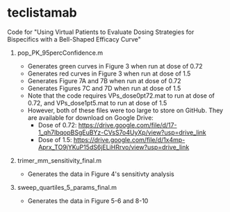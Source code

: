 # teclistamab
Code for "Using Virtual Patients to Evaluate Dosing Strategies for Bispecifics with a Bell-Shaped Efficacy Curve"
1. pop_PK_95percConfidence.m
   - Generates green curves in Figure 3 when run at dose of 0.72
   - Generates red curves in Figure 3 when run at dose of 1.5
   - Generates Figure 7A and 7B when run at dose of 0.72
   - Generates Figures 7C and 7D when run at dose of 1.5
   - Note that the code requires VPs_dose0pt72.mat to run at dose of 0.72, and VPs_dose1pt5.mat to run at dose of 1.5
   - However, both of these files were too large to store on GitHub. They are available for download on Google Drive:
     - Dose of 0.72: https://drive.google.com/file/d/17-1_qh7lbqopBSgEuBYz-CVsS7o4UyXp/view?usp=drive_link
     - Dose of 1.5:  https://drive.google.com/file/d/1x4mp-Aprx_TO9jYKuP15dS6jELiHRrvo/view?usp=drive_link 

2. trimer_mm_sensitivity_final.m
   - Generates the data in Figure 4's sensitivty analysis

3. sweep_quartiles_5_params_final.m
   - Generates the data in Figure 5-6 and 8-10
